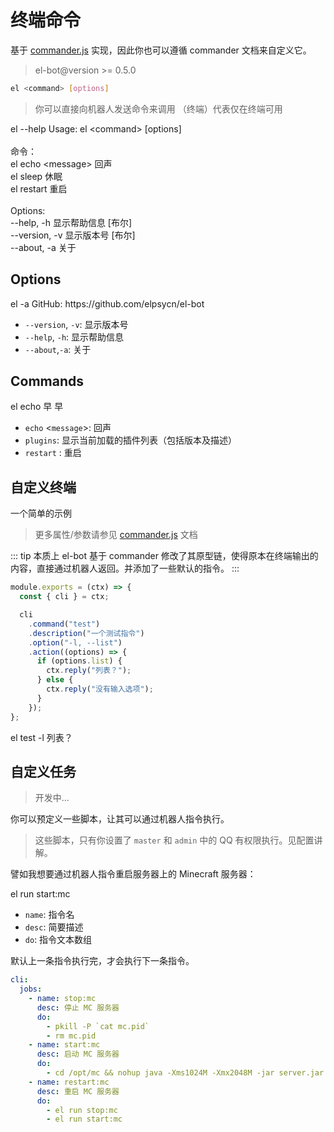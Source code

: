 # 终端命令

基于 [commander.js](https://github.com/tj/commander.js/) 实现，因此你也可以遵循 commander 文档来自定义它。

> el-bot@version >= 0.5.0

```sh
el <command> [options]
```

> 你可以直接向机器人发送命令来调用
> （终端）代表仅在终端可用

<chat-panel title="聊天记录">
  <chat-message :id="910426929" nickname="云游君">el --help</chat-message>
  <chat-message :id="712727945" nickname="小云">Usage: el &lt;command&gt; [options]<br/><br/>命令：<br/>  el echo &lt;message&gt;  回声<br/>  el sleep           休眠<br/>  el restart         重启<br/><br/>Options:<br/>  --help, -h     显示帮助信息                                             [布尔]<br/>  --version, -v  显示版本号                                               [布尔]<br/>  --about, -a    关于
</chat-message>
</chat-panel>

## Options

<chat-panel title="聊天记录">
  <chat-message :id="910426929" nickname="云游君">el -a</chat-message>
  <chat-message :id="712727945" nickname="小云">GitHub: https://github.com/elpsycn/el-bot</chat-message>
</chat-panel>

- `--version`, `-v`: 显示版本号
- `--help`, `-h`: 显示帮助信息
- `--about`,`-a`: 关于

## Commands

<chat-panel title="聊天记录">
  <chat-message :id="910426929" nickname="云游君">el echo 早</chat-message>
  <chat-message :id="712727945" nickname="小云">早</chat-message>
</chat-panel>

- `echo` \<`message`\>: 回声
- `plugins`: 显示当前加载的插件列表（包括版本及描述）
  <!-- - `jobs`: 显示可执行的自定义任务 -->
  <!-- - `sleep` : 睡眠，此时将只监听终端命令 -->
- `restart` : 重启

## 自定义终端

一个简单的示例

> 更多属性/参数请参见 [commander.js](https://github.com/tj/commander.js/) 文档

::: tip
本质上 el-bot 基于 commander 修改了其原型链，使得原本在终端输出的内容，直接通过机器人返回。并添加了一些默认的指令。
:::

```js
module.exports = (ctx) => {
  const { cli } = ctx;

  cli
    .command("test")
    .description("一个测试指令")
    .option("-l, --list")
    .action((options) => {
      if (options.list) {
        ctx.reply("列表？");
      } else {
        ctx.reply("没有输入选项");
      }
    });
};
```

<chat-panel title="聊天记录">
  <chat-message :id="910426929" nickname="云游君">el test -l</chat-message>
  <chat-message :id="712727945" nickname="小云">列表？</chat-message>
</chat-panel>

## 自定义任务

> 开发中...

你可以预定义一些脚本，让其可以通过机器人指令执行。

> 这些脚本，只有你设置了 `master` 和 `admin` 中的 QQ 有权限执行。见配置讲解。

譬如我想要通过机器人指令重启服务器上的 Minecraft 服务器：

<chat-panel title="聊天记录">
  <chat-message :id="910426929" nickname="云游君">el run start:mc</chat-message>
</chat-panel>

- `name`: 指令名
- `desc`: 简要描述
- `do`: 指令文本数组

默认上一条指令执行完，才会执行下一条指令。

```yaml
cli:
  jobs:
    - name: stop:mc
      desc: 停止 MC 服务器
      do:
        - pkill -P `cat mc.pid`
        - rm mc.pid
    - name: start:mc
      desc: 启动 MC 服务器
      do:
        - cd /opt/mc && nohup java -Xms1024M -Xmx2048M -jar server.jar nogui & echo $! > mc.pid
    - name: restart:mc
      desc: 重启 MC 服务器
      do:
        - el run stop:mc
        - el run start:mc
```
